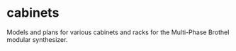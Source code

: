 # cabinets
Models and plans for various cabinets and racks for the Multi-Phase Brothel modular synthesizer.
